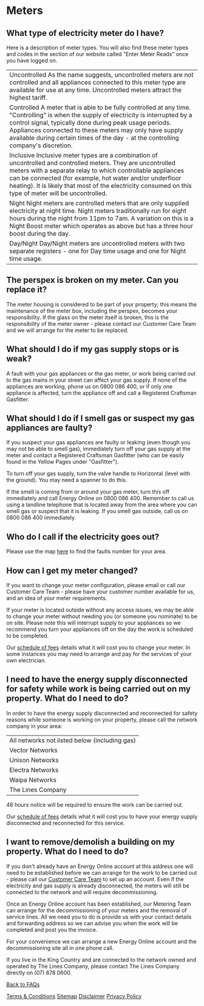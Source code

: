 # Meters
## What type of electricity meter do I have?
Here is a description of meter types. You will also find these meter types and codes in the section of our website called "Enter Meter Reads" once you have logged on.

| | 
| ---------------------------------------| 
| Uncontrolled	As the name suggests, uncontrolled meters are not controlled and all appliances connected to this meter type are available for use at any time. Uncontrolled meters attract the highest tariff.| 
| Controlled	A meter that is able to be fully controlled at any time. "Controlling" is when the supply of electricity is interrupted by a control signal, typically done during peak usage periods. Appliances connected to these meters may only have supply available during certain times of the day - at the controlling company's discretion.| 
| Inclusive	Inclusive meter types are a combination of uncontrolled and controlled meters. They are uncontrolled meters with a separate relay to which controllable appliances can be connected (for example, hot water and/or underfloor heating). It is likely that most of the electricity consumed on this type of meter will be uncontrolled.| 
| Night	Night meters are controlled meters that are only supplied electricity at night time. Night meters traditionally run for eight hours during the night from 11pm to 7am. A variation on this is a Night Boost meter which operates as above but has a three hour boost during the day.| 
| Day/Night	Day/Night meters are uncontrolled meters with two separate registers - one for Day time usage and one for Night time usage.| 

## The perspex is broken on my meter. Can you replace it?
The meter housing is considered to be part of your property; this means the maintenance of the meter box, including the perspex, becomes your responsibility. If the glass on the meter itself is broken, this is the responsibility of the meter owner - please contact our Customer Care Team and we will arrange for the meter to be replaced.

## What should I do if my gas supply stops or is weak?
A fault with your gas appliances or the gas meter, or work being carried out to the gas mains in your street can affect your gas supply. If none of the appliances are working, phone us on 0800 086 400, or if only one appliance is affected, turn the appliance off and call a Registered Craftsman Gasfitter.

## What should I do if I smell gas or suspect my gas appliances are faulty?
If you suspect your gas appliances are faulty or leaking (even though you may not be able to smell gas), immediately turn off your gas supply at the meter and contact a Registered Craftsman Gasfitter (who can be easily found in the Yellow Pages under "Gasfitter").

To turn off your gas supply, turn the valve handle to Horizontal (level with the ground). You may need a spanner to do this.

If the smell is coming from or around your gas meter, turn this off immediately and call Energy Online on 0800 086 400. Remember to call us using a landline telephone that is located away from the area where you can smell gas or suspect that it is leaking. If you smell gas outside, call us on 0800 086 400 immediately.

## Who do I call if the electricity goes out?
Please use the map [here](http://www.energyonline.co.nz/Default.aspx?tabid=171) to find the faults number for your area.

## How can I get my meter changed?
If you want to change your meter configuration, please email or call our Customer Care Team - please have your customer number available for us, and an idea of your meter requirements.

If your meter is located outside without any access issues, we may be able to change your meter without needing you (or someone you nominate) to be on site. Please note this will interrupt supply to your appliances so we recommend you turn your appliances off on the day the work is scheduled to be completed.

Our [schedule of fees](http://www.energyonline.co.nz/Default.aspx?tabid=101) details what it will cost you to change your meter. In some instances you may need to arrange and pay for the services of your own electrician.

## I need to have the energy supply disconnected for safety while work is being carried out on my property. What do I need to do?
In order to have the energy supply disconnected and reconnected for safety reasons while someone is working on your property, please call the network company in your area:

| | 
| ----------------| 
| All networks not listed below (including gas)|	0800 086 400| 
| Vector Networks|	(09) 978 7788 
| Unison Networks|	(06) 873 9333| 
| Electra Networks|	0800 353 2872| 
| Waipa Networks|	(07) 870 4014| 
| The Lines Company	|(07) 878 0600| 
48 hours notice will be required to ensure the work can be carried out.

Our [schedule of fees](http://www.energyonline.co.nz/Default.aspx?tabid=101) details what it will cost you to have your energy supply disconnected and reconnected for this service.

## I want to remove/demolish a building on my property. What do I need to do?
If you don't already have an Energy Online account at this address one will need to be established before we can arrange for the work to be carried out - please call our [Customer Care Team](http://www.energyonline.co.nz/Default.aspx?tabid=66) to set up an account. Even if the electricity and gas supply is already disconnected, the meters will still be connected to the network and will require decommissioning.

Once an Energy Online account has been established, our Metering Team can arrange for the decommissioning of your meters and the removal of service lines. All we need you to do is provide us with your contact details and forwarding address so we can advise you when the work will be completed and post you the invoice.

For your convenience we can arrange a new Energy Online account and the decommissioning site all in one phone call.

If you live in the King Country and are connected to the network owned and operated by The Lines Company, please contact The Lines Company directly on (07) 878 0600.




[Back to FAQs](http://www.energyonline.co.nz/residential/residential_faqs)


[Terms & Conditions](http://www.energyonline.co.nz/terms)
[Sitemap](http://www.energyonline.co.nz/home/site_map)
[Disclaimer](http://www.energyonline.co.nz/home/site_map/disclaimer)
[Privacy Policy](http://www.energyonline.co.nz/home/site_map/privacy_policy)
